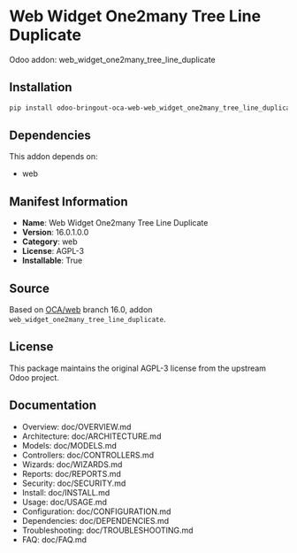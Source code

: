 # Web Widget One2many Tree Line Duplicate

Odoo addon: web_widget_one2many_tree_line_duplicate

## Installation

```bash
pip install odoo-bringout-oca-web-web_widget_one2many_tree_line_duplicate
```

## Dependencies

This addon depends on:
- web

## Manifest Information

- **Name**: Web Widget One2many Tree Line Duplicate
- **Version**: 16.0.1.0.0
- **Category**: web
- **License**: AGPL-3
- **Installable**: True

## Source

Based on [OCA/web](https://github.com/OCA/web) branch 16.0, addon `web_widget_one2many_tree_line_duplicate`.

## License

This package maintains the original AGPL-3 license from the upstream Odoo project.

## Documentation

- Overview: doc/OVERVIEW.md
- Architecture: doc/ARCHITECTURE.md
- Models: doc/MODELS.md
- Controllers: doc/CONTROLLERS.md
- Wizards: doc/WIZARDS.md
- Reports: doc/REPORTS.md
- Security: doc/SECURITY.md
- Install: doc/INSTALL.md
- Usage: doc/USAGE.md
- Configuration: doc/CONFIGURATION.md
- Dependencies: doc/DEPENDENCIES.md
- Troubleshooting: doc/TROUBLESHOOTING.md
- FAQ: doc/FAQ.md
